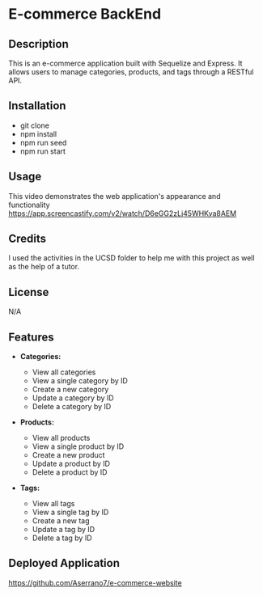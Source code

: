 # E-commerce BackEnd 

## Description
This is an e-commerce application built with Sequelize and Express. It allows users to manage categories, products, and tags through a RESTful API.


## Installation
 - git clone
 - npm install
 - npm run seed
 - npm run start


## Usage
This video demonstrates the web application's appearance and functionality
 https://app.screencastify.com/v2/watch/D6eGG2zLj45WHKya8AEM


## Credits
I used the activities in the UCSD folder to help me with this project as well as the help of a tutor.


## License
N/A

## Features

- **Categories:**
  - View all categories
  - View a single category by ID
  - Create a new category
  - Update a category by ID
  - Delete a category by ID

- **Products:**
  - View all products
  - View a single product by ID
  - Create a new product
  - Update a product by ID
  - Delete a product by ID

- **Tags:**
  - View all tags
  - View a single tag by ID
  - Create a new tag
  - Update a tag by ID
  - Delete a tag by ID


  
## Deployed Application
https://github.com/Aserrano7/e-commerce-website
